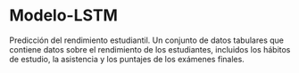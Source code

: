 # Modelo-LSTM
Predicción del rendimiento estudiantil. Un conjunto de datos tabulares que contiene datos sobre el rendimiento de los estudiantes, incluidos los hábitos de estudio, la asistencia y los puntajes de los exámenes finales.
